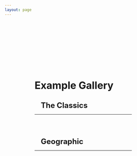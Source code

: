 ```yaml
--- 
layout: page
---
```

<script setup>
    import card from './card.vue'
</script>

<div class='container'>
<h1>Example Gallery</h1>

<div class='section'>
    <h2>The Classics</h2>
<hr>
<div class="cards">

<card title="3D Scatter Plot" example="scatterplot3D" link="/anu/examples/scatter_plot_3D"></card>
  
<card title="3D Bar Chart" example="barchart3D" link="/anu/examples/bar_chart_3D"></card>

<card title="3D Line Chart" example="linechart3D" link="/anu/examples/line_chart_3D"></card>

<card title="2D Scatter Plot" example="scatterplot2D" link="/anu/examples/scatter_plot_2D"></card>

<card title="2D Bar Chart" example="barchart2D" link="/anu/examples/bar_chart_2D"></card>

<card title="2D Line Chart" example="linechart2D" link="/anu/examples/line_chart_2D"></card>
 
</div>
</div>

<div class='section'>
    <h2>Geographic</h2>
<hr>
<div class="cards">

<card title="Texture Map" example="textureMap" link="/anu/examples/texture_map"></card>

<card title="Texture Globe" example="textureGlobe" link="/anu/examples/texture_globe"></card>
  
</div>
</div>

</div>

<style>
h1,
h2,
h3,
h4 {
    margin: 0.1rem 0;
}

h1 {
    font-size: 2rem;
}

h2 {
    font-size: 1.5rem;
    padding-left: 20px;
}

h3 {
    font-size: 1.2rem;
    padding-left: 40px;
}

h4 {
    font-size: 1rem;
    font-style: italic;
    padding-left: 60px;
}

.container {
    margin-top: 5vh;
    margin-left: 10vw;
    margin-right: 10vw;
    
}

.section {
    margin-top: 30px; 
}

 .cards {
    display: flex;
    flex-wrap: wrap;
    align-items: flex-start;
    justify-content: center;
    flex-direction: row;
    margin-top: 10px;
  }
  .cards iframe {
    margin: 5px;
    border: 1px solid #000;
    box-shadow: 3px 3px 8px 0px rgba(0,0,0,0.3); 
    width: 10em;
    height: 10em;
  }

  .cards span {
    font-size: 1em;
  }


</style>